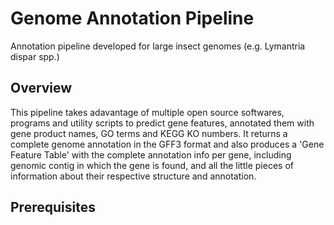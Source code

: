 # Genome Annotation Pipeline
Annotation pipeline developed for large insect genomes (e.g. Lymantria dispar spp.)

## Overview

This pipeline takes adavantage of multiple open source softwares, programs and utility scripts to predict gene features, annotated them with gene product names, GO terms and KEGG KO numbers. It returns a complete genome annotation in the GFF3 format and also produces a 'Gene Feature Table' with the complete annotation info per gene, including genomic contig in which the gene is found, and all the little pieces of information about their respective structure and annotation.

## Prerequisites

